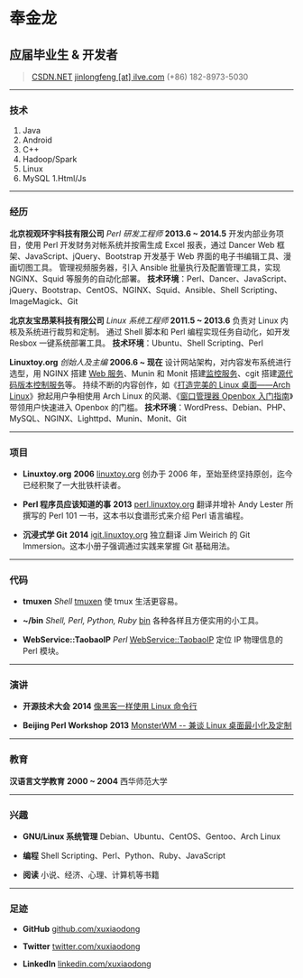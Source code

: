 # 奉金龙
## 应届毕业生 & 开发者

> [CSDN.NET](http://blog.csdn.net/jinlongfeng123/)
> [jinlongfeng [at] ilve.com](mailto:jinlongfeng@live.com)
> (+86) 182-8973-5030

------

### 技术

1. Java
1. Android
1. C++
1. Hadoop/Spark
1. Linux
1. MySQL
1.Html/Js

------

### 经历

**北京视观环宇科技有限公司** *Perl 研发工程师* __2013.6 ~ 2014.5__
    开发内部业务项目，使用 Perl 开发财务对帐系统并按需生成 Excel 报表，通过 Dancer Web 框架、JavaScript、jQuery、Bootstrap 开发基于 Web 界面的电子书编辑工具、漫画切图工具。
    管理视频服务器，引入 Ansible 批量执行及配置管理工具，实现 NGINX、Squid 等服务的自动化部署。
    **技术环境**：Perl、Dancer、JavaScript、jQuery、Bootstrap、CentOS、NGINX、Squid、Ansible、Shell Scripting、ImageMagick、Git

**北京友宝昂莱科技有限公司** *Linux 系统工程师* __2011.5 ~ 2013.6__
    负责对 Linux 内核及系统进行裁剪和定制。
    通过 Shell 脚本和 Perl 编程实现任务自动化，如开发 Resbox 一键系统部署工具。
    **技术环境**：Ubuntu、Shell Scripting、Perl

**Linuxtoy.org** *创始人及主编* __2006.6 ~ 现在__
    设计网站架构，对内容发布系统进行选型，用 NGINX 搭建 [Web 服务](https://linuxtoy.org)、Munin 和 Monit 搭建[监控服务](http://linuxtoy.org/m/)、cgit 搭建[源代码版本控制服务](http://git.linuxtoy.org)等。
    持续不断的内容创作，如《[打造完美的 Linux 桌面——Arch Linux](http://linuxtoy.org/archives/the-perfect-linux-desktop-arch-linux-2007-08-2-1.html)》掀起用户争相使用 Arch Linux 的风潮、《[窗口管理器 Openbox 入门指南](http://linuxtoy.org/archives/openbox-getting-started-guide.html)》带领用户快速进入 Openbox 的门槛。
    **技术环境**：WordPress、Debian、PHP、MySQL、NGINX、Lighttpd、Munin、Monit、Git

------

### 项目

* **Linuxtoy.org** __2006__
    [linuxtoy.org](http://linuxtoy.org)
    创办于 2006 年，至始至终坚持原创，迄今已经积聚了一大批铁杆读者。

* **Perl 程序员应该知道的事** __2013__
    [perl.linuxtoy.org](http://perl.linuxtoy.org)
    翻译并增补 Andy Lester 所撰写的 Perl 101 一书，这本书以食谱形式来介绍 Perl 语言编程。

* **沉浸式学 Git** __2014__
    [igit.linuxtoy.org](http://igit.linuxtoy.org)
    独立翻译 Jim Weirich 的 Git Immersion。这本小册子强调通过实践来掌握 Git 基础用法。

------

### 代码

* **tmuxen** *Shell*
    [tmuxen](http://github.com/xuxiaodong/tmuxen)
    使 tmux 生活更容易。

* **~/bin** *Shell, Perl, Python, Ruby*
    [bin](https://github.com/xuxiaodong/bin)
    各种各样且方便实用的小工具。

* **WebService::TaobaoIP** *Perl*
    [WebService::TaobaoIP](https://metacpan.org/release/WebService-TaobaoIP)
    定位 IP 物理信息的 Perl 模块。

------

### 演讲

* **开源技术大会** __2014__
    [像黑客一样使用 Linux 命令行](http://talk.linuxtoy.org/using-cli/)

* **Beijing Perl Workshop** __2013__
    [MonsterWM -- 兼谈 Linux 桌面最小化及定制](http://talk.linuxtoy.org/using-mwm/)

------

### 教育

**汉语言文学教育** __2000 ~ 2004__
    西华师范大学

------

### 兴趣

* **GNU/Linux 系统管理**
    Debian、Ubuntu、CentOS、Gentoo、Arch Linux

* **编程**
    Shell Scripting、Perl、Python、Ruby、JavaScript

* **阅读**
    小说、经济、心理、计算机等书籍

------

### 足迹

* **GitHub**
    [github.com/xuxiaodong](https://github.com/xuxiaodong)

* **Twitter**
    [twitter.com/xuxiaodong](https://twitter.com/xuxiaodong)

* **LinkedIn**
    [linkedin.com/xuxiaodong](http://www.linkedin.com/pub/xiaodong-xu/62/319/7)
